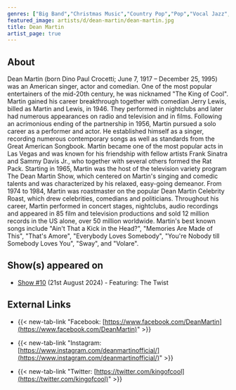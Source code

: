 ```yaml
---
genres: ["Big Band","Christmas Music","Country Pop","Pop","Vocal Jazz","Traditional Pop"]
featured_image: artists/d/dean-martin/dean-martin.jpg
title: Dean Martin
artist_page: true
---
```

## About

Dean Martin (born Dino Paul Crocetti; June 7, 1917 – December 25, 1995) was an American singer, actor and comedian. One of the most popular entertainers of the mid-20th century, he was nicknamed "The King of Cool". Martin gained his career breakthrough together with comedian Jerry Lewis, billed as Martin and Lewis, in 1946. They performed in nightclubs and later had numerous appearances on radio and television and in films.
Following an acrimonious ending of the partnership in 1956, Martin pursued a solo career as a performer and actor. He established himself as a singer, recording numerous contemporary songs as well as standards from the Great American Songbook. Martin became one of the most popular acts in Las Vegas and was known for his friendship with fellow artists Frank Sinatra and Sammy Davis Jr., who together with several others formed the Rat Pack.
Starting in 1965, Martin was the host of the television variety program The Dean Martin Show, which centered on Martin's singing and comedic talents and was characterized by his relaxed, easy-going demeanor. From 1974 to 1984, Martin was roastmaster on the popular Dean Martin Celebrity Roast, which drew celebrities, comedians and politicians. Throughout his career, Martin performed in concert stages, nightclubs, audio recordings and appeared in 85 film and television productions and sold 12 million records in the US alone, over 50 million worldwide.
Martin's best known songs include "Ain't That a Kick in the Head?", "Memories Are Made of This", "That's Amore", "Everybody Loves Somebody", "You're Nobody till Somebody Loves You", "Sway", and "Volare".



## Show(s) appeared on

- [Show #10](/shows/featuring-the-twist/) (21st August 2024) - Featuring: The Twist

## External Links

- {{< new-tab-link "Facebook: [https://www.facebook.com/DeanMartin](https://www.facebook.com/DeanMartin)" >}}

- {{< new-tab-link "Instagram: [https://www.instagram.com/deanmartinofficial/](https://www.instagram.com/deanmartinofficial/)" >}}

- {{< new-tab-link "Twitter: [https://twitter.com/kingofcool](https://twitter.com/kingofcool)" >}}


